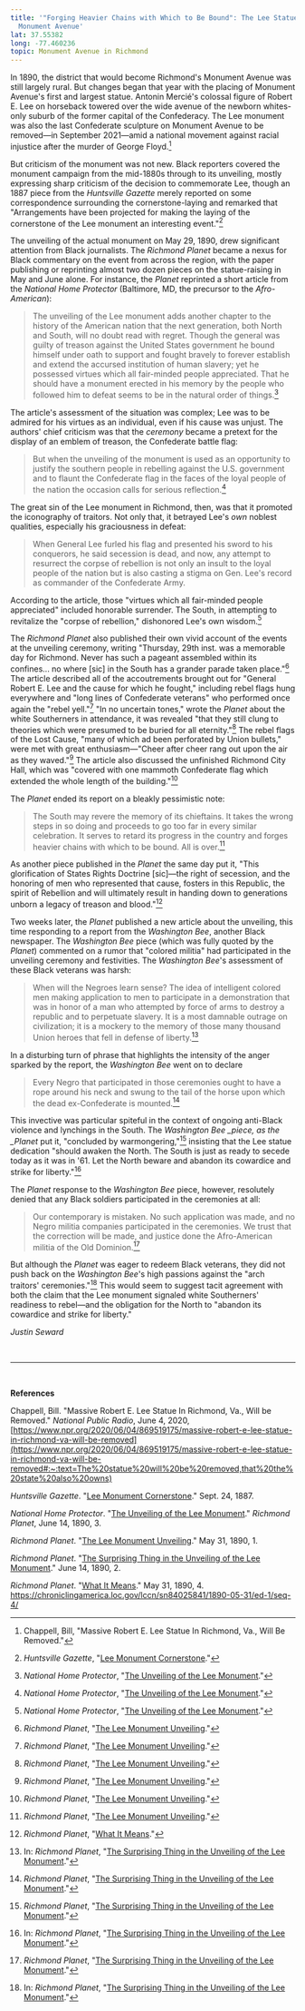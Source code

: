 ```yaml
---
title: '"Forging Heavier Chains with Which to Be Bound": The Lee Statue on
  Monument Avenue'
lat: 37.55382
long: -77.460236
topic: Monument Avenue in Richmond
---
```

In 1890, the district that would become Richmond's Monument Avenue was still largely rural. But changes began that year with the placing of Monument Avenue's first and largest statue. Antonin Mercié's colossal figure of Robert E. Lee on horseback towered over the wide avenue of the newborn whites-only suburb of the former capital of the Confederacy. The Lee monument was also the last Confederate sculpture on Monument Avenue
to be removed—in September 2021—amid a national movement against racial injustice after the murder of George Floyd.[^1] 

But criticism of the monument was not new. Black reporters covered the monument campaign from the mid-1880s through to its unveiling, mostly expressing sharp criticism of the decision to commemorate Lee, though an 1887 piece from the *Huntsville Gazette* merely reported on some correspondence surrounding the cornerstone-laying and remarked that "Arrangements have been projected for making the laying of the cornerstone of the Lee monument an interesting event."[^2]

The unveiling of the actual monument on May 29, 1890, drew significant attention from Black journalists. The *Richmond Planet* became a nexus for Black commentary on the event from across the region, with the paper publishing or reprinting almost two dozen pieces on the statue-raising in May and June alone. For instance, the *Planet* reprinted a short article from the *National Home Protector* (Baltimore, MD, the precursor to the *Afro-American*):

> The unveiling of the Lee monument adds another chapter to the history of the American nation that the next generation, both North and South, will no doubt read with regret. Though the general was guilty of treason against the United States government he bound himself under oath to support and fought bravely to forever establish and extend the accursed institution of human slavery; yet he possessed virtues which all fair-minded people appreciated. That he should have a monument erected in his memory by the people who followed him to defeat seems to be in the natural order of things.[^3]

The article's assessment of the situation was complex; Lee was to be admired for his virtues as an individual, even if his cause was unjust. The authors' chief criticism was that the *ceremony* became a pretext for the display of an emblem of treason, the Confederate battle flag:

> But when the unveiling of the monument is used as an opportunity to justify the southern people in rebelling against the U.S. government and to flaunt the Confederate flag in the faces of the loyal people of the nation the occasion calls for serious reflection.[^4]

The great sin of the Lee monument in Richmond, then, was that it promoted the iconography of traitors. Not only that, it betrayed Lee's *own* noblest qualities, especially his graciousness in defeat:

> When General Lee furled his flag and presented his sword to his conquerors, he said secession is dead, and now, any attempt to resurrect the corpse of rebellion is not only an insult to the loyal people of the nation but is also casting a stigma on Gen. Lee's record as commander of the Confederate Army.

According to the article, those "virtues which all fair-minded people appreciated" included honorable surrender. The South, in attempting to revitalize the "corpse of rebellion," dishonored Lee's own wisdom.[^5]

The *Richmond Planet* also published their own vivid account of the events at the unveiling ceremony, writing "Thursday, 29th inst. was a memorable day for Richmond. Never has such a pageant assembled within its confines... no where \[sic] in the South has a grander parade taken place."[^6] The article described all of the accoutrements brought out for "General Robert E. Lee and the cause for which he fought," including rebel flags hung everywhere and "long lines of Confederate veterans" who performed once again the "rebel yell."[^7] "In no uncertain tones," wrote the *Planet* about the white Southerners in attendance, it was revealed "that they still clung to theories which were presumed to be buried for all eternity."[^8] The rebel flags of the Lost Cause, "many of which  ad been perforated by Union bullets," were met with great enthusiasm—"Cheer after cheer rang out upon the air as they waved."[^9] The article also discussed the unfinished Richmond City Hall, which was "covered with one mammoth Confederate flag which extended the whole length of the building."[^10]

The *Planet* ended its report on a bleakly pessimistic note:

> The South may revere the memory of its chieftains. It takes the wrong steps in so doing and proceeds to go too far in every similar celebration. It serves to retard its progress in the country and forges heavier chains with which to be bound. All is over.[^11]

As another piece published in the *Planet* the same day put it, "This glorification of States Rights Doctrine \[sic]—the right of secession, and the honoring of men who represented that cause, fosters in this Republic, the spirit of Rebellion and will ultimately result in handing down to generations unborn a legacy of treason and blood."[^12]

Two weeks later, the *Planet* published a new article about the unveiling, this time responding to a report from the *Washington Bee*, another Black newspaper. The *Washington Bee* piece (which was fully quoted by the *Planet*) commented on a rumor that "colored militia" had participated in the unveiling ceremony and festivities. The *Washington Bee*'s assessment of these Black veterans was harsh:

> When will the Negroes learn sense? The idea of intelligent colored men making application to men to participate in a demonstration that was in honor of a man who attempted by force of arms to destroy a republic and to perpetuate slavery. It is a most damnable outrage on civilization; it is a mockery to the memory of those many thousand Union heroes that fell in defense of liberty.[^13]

In a disturbing turn of phrase that highlights the intensity of the anger sparked by the report, the *Washington Bee* went on to declare

> Every Negro that participated in those ceremonies ought to have a rope around his neck and swung to the tail of the horse upon which the dead ex-Confederate is mounted.[^14]

This invective was particular spiteful in the context of ongoing anti-Black violence and lynchings in the South. The *Washington Bee _piece, as the _Planet* put it, "concluded by warmongering,"[^15] insisting that the Lee statue dedication "should awaken the North. The South is just as ready to secede today as it was in '61. Let the North beware and abandon its cowardice and strike for liberty."[^16]

The *Planet* response to the *Washington Bee* piece, however, resolutely denied that any Black soldiers participated in the ceremonies at all:

> Our contemporary is mistaken. No such application was made, and no Negro militia companies participated in the ceremonies. We trust that the correction will be made, and justice done the Afro-American militia of the Old Dominion.[^17]

But although the *Planet* was eager to redeem Black veterans, they did not push back on the *Washington Bee*'s high passions against the "arch traitors' ceremonies."[^18] This would seem to suggest tacit agreement with both the claim that the Lee monument signaled white Southerners' readiness to rebel—and the obligation for the North to "abandon its cowardice and strike for liberty."

*Justin Seward*

*<br>*

*<hr>*

*<br>*

**References**

Chappell, Bill. "Massive Robert E. Lee Statue In Richmond, Va., Will be Removed." *National Public Radio*, June 4, 2020,
[https://www.npr.org/2020/06/04/869519175/massive-robert-e-lee-statue-in-richmond-va-will-be-removed](https://www.npr.org/2020/06/04/869519175/massive-robert-e-lee-statue-in-richmond-va-will-be-removed#:~:text=The%20statue%20will%20be%20removed,that%20the%20state%20also%20owns)

*Huntsville Gazette*. "[Lee Monument Cornerstone](https://www.newspapers.com/paper/huntsville-gazette/32169/)." Sept. 24, 1887.

*National Home Protector*. "[The Unveiling of the Lee Monument](https://www.newspapers.com/paper/richmond-planet/1796/)." *Richmond Planet*, June 14, 1890, 3.

*Richmond Planet*. "[The Lee Monument Unveiling](https://www.newspapers.com/paper/richmond-planet/1796/)." May 31, 1890, 1.

*Richmond Planet*. "[The Surprising Thing in the Unveiling of the Lee Monument](https://www.newspapers.com/paper/richmond-planet/1796/)." June 14, 1890, 2.

*Richmond Planet*. "[What It Means](https://www.newspapers.com/paper/richmond-planet/1796/)." May 31, 1890, 4.
<https://chroniclingamerica.loc.gov/lccn/sn84025841/1890-05-31/ed-1/seq-4/>

[^1]: Chappell, Bill, "Massive Robert E. Lee Statue In Richmond, Va., Will Be Removed."

[^2]: *Huntsville Gazette*, "[Lee Monument Cornerstone](https://www.newspapers.com/paper/huntsville-gazette/32169/)."

[^3]: *National Home Protector*, "[The Unveiling of the Lee Monument](https://www.newspapers.com/paper/richmond-planet/1796/)."

[^4]: *National Home Protector*, "[The Unveiling of the Lee Monument](https://www.newspapers.com/paper/richmond-planet/1796/)."

[^5]: *National Home Protector*, "[The Unveiling of the Lee Monument](https://www.newspapers.com/paper/richmond-planet/1796/)."

[^6]: *Richmond Planet*, "[The Lee Monument Unveiling](https://www.newspapers.com/paper/richmond-planet/1796/)."

[^7]: *Richmond Planet*, "[The Lee Monument Unveiling](https://www.newspapers.com/paper/richmond-planet/1796/)."

[^8]: *Richmond Planet*, "[The Lee Monument Unveiling](https://www.newspapers.com/paper/richmond-planet/1796/)."

[^9]: *Richmond Planet*, "[The Lee Monument Unveiling](https://www.newspapers.com/paper/richmond-planet/1796/)."

[^10]: *Richmond Planet*, "[The Lee Monument Unveiling](https://www.newspapers.com/paper/richmond-planet/1796/)."

[^11]: *Richmond Planet*, "[The Lee Monument Unveiling](https://www.newspapers.com/paper/richmond-planet/1796/)."

[^12]: *Richmond Planet*, "[What It Means](https://www.newspapers.com/paper/richmond-planet/1796/)."

[^13]: In: *Richmond Planet*, "[The Surprising Thing in the Unveiling of the Lee Monument](https://www.newspapers.com/paper/richmond-planet/1796/)."

[^14]: *Richmond Planet*, "[The Surprising Thing in the Unveiling of the Lee Monument](https://www.newspapers.com/paper/richmond-planet/1796/)."

[^15]: *Richmond Planet*, "[The Surprising Thing in the Unveiling of the Lee Monument](https://www.newspapers.com/paper/richmond-planet/1796/)."

[^16]: In: *Richmond Planet*, "[The Surprising Thing in the Unveiling of the Lee Monument](https://www.newspapers.com/paper/richmond-planet/1796/)."

[^17]: *Richmond Planet*, "[The Surprising Thing in the Unveiling of the Lee Monument](https://www.newspapers.com/paper/richmond-planet/1796/)."

[^18]: In: *Richmond Planet*, "[The Surprising Thing in the Unveiling of the Lee Monument](https://www.newspapers.com/paper/richmond-planet/1796/)."
